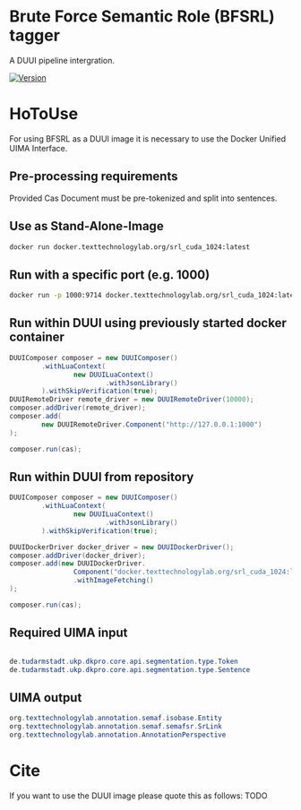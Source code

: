 # Brute Force Semantic Role (BFSRL) tagger
A DUUI pipeline intergration.

[![Version](https://img.shields.io/static/v1?label=ttlabdocker_version&message=latest&color=blue)]()



# HoToUse
For using BFSRL as a DUUI image it is necessary to use the Docker Unified UIMA Interface.

## Pre-processing requirements
Provided Cas Document must be pre-tokenized and split into sentences.

## Use as Stand-Alone-Image
```sh
docker run docker.texttechnologylab.org/srl_cuda_1024:latest
```

## Run with a specific port (e.g. 1000)
```sh
docker run -p 1000:9714 docker.texttechnologylab.org/srl_cuda_1024:latest
```

## Run within DUUI using previously started docker container
```java
DUUIComposer composer = new DUUIComposer()
        .withLuaContext(
                new DUUILuaContext()
                        .withJsonLibrary()
        ).withSkipVerification(true);
DUUIRemoteDriver remote_driver = new DUUIRemoteDriver(10000);
composer.addDriver(remote_driver);
composer.add(
        new DUUIRemoteDriver.Component("http://127.0.0.1:1000")
);

composer.run(cas);
```
## Run within DUUI from repository
```java
DUUIComposer composer = new DUUIComposer()
        .withLuaContext(
                new DUUILuaContext()
                        .withJsonLibrary()
        ).withSkipVerification(true);

DUUIDockerDriver docker_driver = new DUUIDockerDriver();
composer.addDriver(docker_driver);
composer.add(new DUUIDockerDriver.
                Component("docker.texttechnologylab.org/srl_cuda_1024:latest")
                .withImageFetching()
);

composer.run(cas);
```

## Required UIMA input
```java

de.tudarmstadt.ukp.dkpro.core.api.segmentation.type.Token
de.tudarmstadt.ukp.dkpro.core.api.segmentation.type.Sentence
```
## UIMA output
```java
org.texttechnologylab.annotation.semaf.isobase.Entity
org.texttechnologylab.annotation.semaf.semafsr.SrLink
org.texttechnologylab.annotation.AnnotationPerspective
```

# Cite
If you want to use the DUUI image please quote this as follows:
TODO
